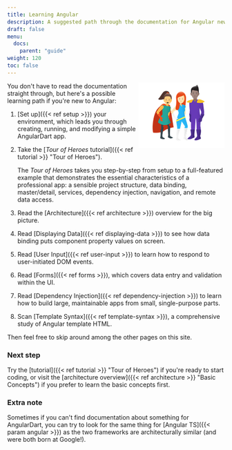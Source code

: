 ```yaml
---
title: Learning Angular
description: A suggested path through the documentation for Angular newcomers
draft: false
menu:
  docs:
    parent: "guide"
weight: 120
toc: false
---
```

<img src="people.png" width="200px" height="152px" alt="Us" align="right">

You don't have to read the documentation straight through,
but here's a possible learning path if you're new to Angular:

1. [Set up]({{< ref setup >}}) your environment, which leads you through
   creating, running, and modifying a simple AngularDart app.

1. Take the [*Tour of Heroes* tutorial]({{< ref tutorial >}} "Tour of Heroes").

   The *Tour of Heroes* takes you step-by-step from setup
   to a full-featured example that demonstrates the essential characteristics of a professional app:
   a sensible project structure, data binding, master/detail, services, dependency injection, navigation, and remote data access.

1. <a id="architecture"></a>Read the [Architecture]({{< ref architecture >}})
   overview for the big picture.

1. Read [Displaying Data]({{< ref displaying-data >}}) to see how data binding puts
   component property values on screen.

1. Read [User Input]({{< ref user-input >}}) to learn how to respond to user-initiated
   DOM events.

1. Read [Forms]({{< ref forms >}}), which covers data entry and validation within the UI.

1. Read [Dependency Injection]({{< ref dependency-injection >}}) to learn how to build
   large, maintainable apps from small, single-purpose parts.

1. Scan [Template Syntax]({{< ref template-syntax >}}),
   a comprehensive study of Angular template HTML.

Then feel free to skip around among the other pages on this site.

### Next step

Try the [tutorial]({{< ref tutorial >}} "Tour of Heroes") if you're ready to start
coding, or visit the [architecture overview]({{< ref architecture >}} "Basic Concepts")
if you prefer to learn the basic concepts first.

### Extra note

Sometimes if you can't find documentation about something for AngularDart, you can try to look for the same thing for [Angular TS]({{< param angular >}}) as the two frameworks are architecturally similar (and were both born at Google!).
